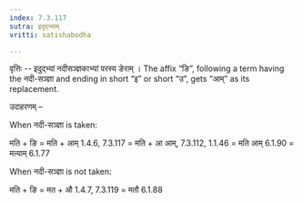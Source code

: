 ```yaml
---
index: 7.3.117
sutra: इदुद्भ्याम्
vritti: satishabodha

---
```

वृत्तिः -- इदुद्भ्यां नदीसञ्ज्ञकाभ्यां परस्य ङेराम् । The affix “ङि”, following a term having the नदी-सञ्ज्ञा and ending in short “इ” or short “उ”, gets “आम्” as its replacement. 


उदाहरणम् – 


When नदी-सञ्ज्ञा is taken: 


मति + ङि = मति + आम् 1.4.6, 7.3.117 = मति + आ आम्, 7.3.112, 1.1.46 = मति आम् 6.1.90 = मत्याम् 6.1.77 


When नदी-सञ्ज्ञा is not taken: 


मति + ङि = मत + औ 1.4.7, 7.3.119 = मतौ 6.1.88 